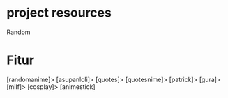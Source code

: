 # project resources
Random

# Fitur 
[randomanime]>
[asupanloli]>
[quotes]>
[quotesnime]>
[patrick]>
[gura]>
[milf]>
[cosplay]>
[animestick]
